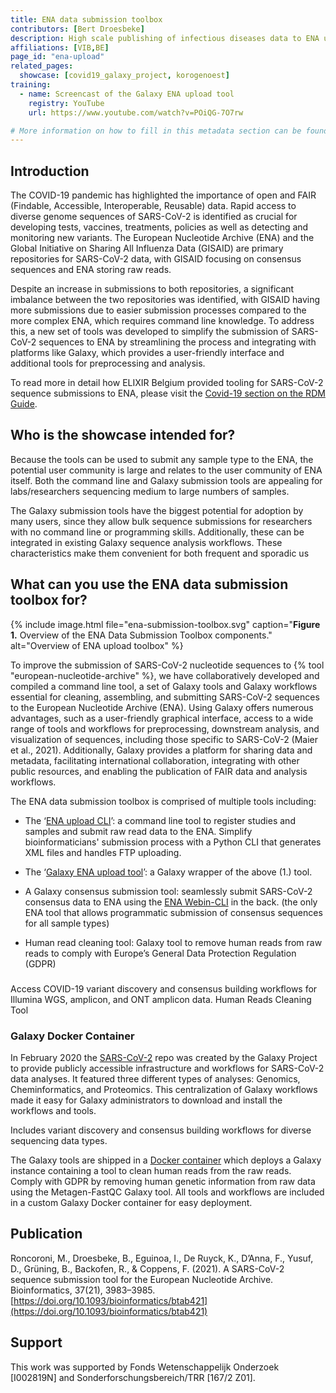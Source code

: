 ```yaml
---
title: ENA data submission toolbox
contributors: [Bert Droesbeke] 
description: High scale publishing of infectious diseases data to ENA using easy to use metadata templates. 
affiliations: [VIB,BE]
page_id: "ena-upload"
related_pages:
  showcase: [covid19_galaxy_project, korogenoest]
training:
  - name: Screencast of the Galaxy ENA upload tool
    registry: YouTube
    url: https://www.youtube.com/watch?v=POiQG-7O7rw

# More information on how to fill in this metadata section can be found here https://www.infectious-diseases-toolkit.org/contribute/page-metadata
---
```


<!-- Please take in mind our style guide https://www.infectious-diseases-toolkit.org/contribute/style_guide when writing the content of this page. -->

<!--- Showcase pages should detail a particular combination of standards and tools from an infrastructural or domain perspective to tackle infectious diseases related data challenges. --->

## Introduction 

<!--- In this section you should provide a brief overview of the context that makes Showcase necessary. It is useful to mention the projects under which the showcase was created, the involved research infrastructures, and the disease it is meant to tackle --->


The COVID-19 pandemic has highlighted the importance of open and FAIR (Findable, Accessible, Interoperable, Reusable) data. Rapid access to diverse genome sequences of SARS-CoV-2 is identified as crucial for developing tests, vaccines, treatments, policies as well as detecting and monitoring new variants. The European Nucleotide Archive (ENA) and the Global Initiative on Sharing All Influenza Data (GISAID) are primary repositories for SARS-CoV-2 data, with GISAID focusing on consensus sequences and ENA storing raw reads.

Despite an increase in submissions to both repositories, a significant imbalance between the two repositories was identified, with GISAID having more submissions due to easier submission processes compared to the more complex ENA, which requires command line knowledge. To address this, a new set of tools was developed to simplify the submission of SARS-CoV-2 sequences to ENA by streamlining the process and integrating with platforms like Galaxy, which provides a user-friendly interface and additional tools for preprocessing and analysis.

To read more in detail how ELIXIR Belgium provided tooling for SARS-CoV-2 sequence submissions to ENA, please visit the [Covid-19 section on the RDM Guide](https://rdm.elixir-belgium.org/covid-19/).  


## Who is the showcase intended for?

<!--- In this section you should provide a brief account of the target audience or intended users for the showcase --->
Because the tools can be used to submit any sample type to the ENA, the potential user community is large and relates to the user community of ENA itself. Both the command line and Galaxy submission tools are appealing for labs/researchers sequencing medium to large numbers of samples.

The Galaxy submission tools have the biggest potential for adoption by many users, since they allow bulk sequence submissions for researchers with no command line or programming skills. Additionally, these can be integrated in existing Galaxy sequence analysis workflows. These characteristics make them convenient for both frequent and sporadic us

<!--- In this section you should provide a brief description of what the showcase is i.e. what it comprises of and a general description for it.  --->
<!--- Start with a graphical representation of the showcase, with a caption and an alternative text (alt). The graphical representation should be a diagram showing the different standards, tools, data sources that are used to tackle the challenge. The diagram should show how these different modules connect with one another  --->

## What can you use the ENA data submission toolbox for?
 
<!--- In this section you should provide a brief summary of the uses of the showcase, i.e. when you would use this showcase resource ---> 

<!---Information about contributors will be added to the CONTRIBUTORS.yaml . Further instructions can be found at https://www.infectious-diseases-toolkit.org/contribute/editorial-board-guide#adding-extra-info-to-the-contributors --->


<!---Information about affiliations below will be added to the affiliations.yaml . Further instructions can be found at https://www.infectious-diseases-toolkit.org/contribute/editorial-board-guide#adding-an-institution-infrastructure-project-or-funder  --->

{% include image.html file="ena-submission-toolbox.svg" caption="<b>Figure 1.</b> Overview of the ENA Data Submission Toolbox components." alt="Overview of ENA upload toolbox" %}

To improve the submission of SARS-CoV-2 nucleotide sequences to {% tool "european-nucleotide-archive" %}, we have collaboratively developed and compiled a command line tool, a set of Galaxy tools and Galaxy workflows essential for cleaning, assembling, and submitting SARS-CoV-2 sequences to the European Nucleotide Archive (ENA). Using Galaxy offers numerous advantages, such as a user-friendly graphical interface, access to a wide range of tools and workflows for preprocessing, downstream analysis, and visualization of sequences, including those specific to SARS-CoV-2 (Maier et al., 2021). Additionally, Galaxy provides a platform for sharing data and metadata, facilitating international collaboration, integrating with other public resources, and enabling the publication of FAIR data and analysis workflows.


The ENA data submission toolbox is comprised of multiple tools including:

* The ‘[ENA upload CLI](https://github.com/usegalaxy-eu/ena-upload-cli)’: a command line tool to register studies and samples and submit raw read data to the ENA. Simplify bioinformaticians' submission process with a Python CLI that generates XML files and handles FTP uploading.
* The ‘[Galaxy ENA upload tool](https://github.com/galaxyproject/tools-iuc/tree/master/tools/ena_upload)’: a Galaxy wrapper of the above (1.) tool. 
* A Galaxy consensus submission tool: seamlessly submit SARS-CoV-2 consensus data to ENA using the [ENA Webin-CLI](https://github.com/enasequence/webin-cli) in the back. (the only ENA tool that allows programmatic submission of consensus sequences for all sample types)

* Human read cleaning tool: Galaxy tool to remove human reads from raw reads to comply with Europe’s General Data Protection Regulation (GDPR) 


### 

Access COVID-19 variant discovery and consensus building workflows for Illumina WGS, amplicon, and ONT amplicon data.
Human Reads Cleaning Tool


### Galaxy Docker Container

In February 2020 the [SARS-CoV-2](https://github.com/galaxyproject/SARS-CoV-2/) repo was created by the Galaxy Project to provide publicly accessible infrastructure and workflows for SARS-CoV-2 data analyses. It featured three different types of analyses: Genomics, Cheminformatics, and Proteomics. This centralization of Galaxy workflows made it easy for Galaxy administrators to download and install the workflows and tools. 

Includes variant discovery and consensus building workflows for diverse sequencing data types.

The Galaxy tools are shipped in a [Docker container]() which deploys a Galaxy instance containing a tool to clean human reads from the raw reads. Comply with GDPR by removing human genetic information from raw data using the Metagen-FastQC Galaxy tool. All tools and workflows are included in a custom Galaxy Docker container for easy deployment.

## Publication

Roncoroni, M., Droesbeke, B., Eguinoa, I., De Ruyck, K., D’Anna, F., Yusuf, D., Grüning, B., Backofen, R., & Coppens, F. (2021). A SARS-CoV-2 sequence submission tool for the European Nucleotide Archive. Bioinformatics, 37(21), 3983–3985. [https://doi.org/10.1093/bioinformatics/btab421](https://doi.org/10.1093/bioinformatics/btab421)


## Support

<!-- Describe how the showcase is funded or supported. -->
This work was supported by Fonds Wetenschappelijk Onderzoek [I002819N] and Sonderforschungsbereich/TRR [167/2 Z01].
